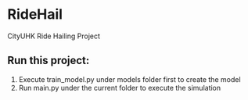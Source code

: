 # RideHail
CityUHK Ride Hailing Project

## Run this project:

1. Execute train_model.py under models folder first to create the model
2. Run main.py under the current folder to execute the simulation